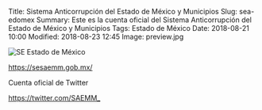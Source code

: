 Title: Sistema Anticorrupción del Estado de México y Municipios
Slug: sea-edomex
Summary: Este es la cuenta oficial del Sistema Anticorrupción del Estado de México y Municipios
Tags: Estado de México
Date: 2018-08-21 10:00
Modified: 2018-08-23 12:45
Image: preview.jpg


<img class="img-fluid" src="seaedomex.jpg" alt="SE Estado de México">

<https://sesaemm.gob.mx/>

Cuenta oficial de Twitter

<https://twitter.com/SAEMM_>
